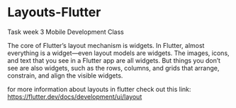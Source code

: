 # Layouts-Flutter
Task week 3 Mobile Development Class

The core of Flutter’s layout mechanism is widgets. In Flutter, almost everything is a widget—even layout models are widgets. The images, icons, and text that you see in a Flutter app are all widgets. But things you don’t see are also widgets, such as the rows, columns, and grids that arrange, constrain, and align the visible widgets.

for more information about layouts in flutter check out this link: https://flutter.dev/docs/development/ui/layout
